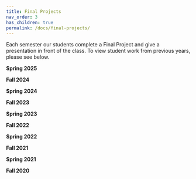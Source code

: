 ```yaml
---
title: Final Projects
nav_order: 3
has_children: true
permalink: /docs/final-projects/
---
```


Each semester our students complete a Final Project and give a presentation in front of the class. To view student work from previous years, please see below.

**Spring 2025**

**Fall 2024**

**Spring 2024**

**Fall 2023**

**Spring 2023**

**Fall 2022**

**Spring 2022**

**Fall 2021**

**Spring 2021**

**Fall 2020**
